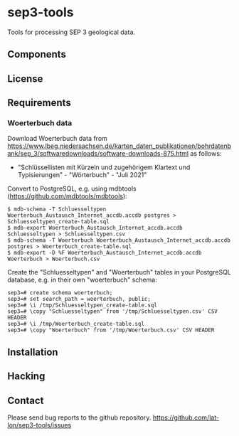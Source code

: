 # sep3-tools
Tools for processing SEP 3 geological data.

## Components

## License

## Requirements

### Woerterbuch data

Download Woerterbuch data from https://www.lbeg.niedersachsen.de/karten_daten_publikationen/bohrdatenbank/sep_3/softwaredownloads/software-downloads-875.html as follows:

- "Schlüssellisten mit Kürzeln und zugehörigem Klartext und Typisierungen" - "Wörterbuch" - "Juli 2021"

Convert to PostgreSQL, e.g. using mdbtools (https://github.com/mdbtools/mdbtools):

```
$ mdb-schema -T Schluesseltypen Woerterbuch_Austausch_Internet_accdb.accdb postgres > Schluesseltypen_create-table.sql
$ mdb-export Woerterbuch_Austausch_Internet_accdb.accdb Schluesseltypen > Schluesseltypen.csv
$ mdb-schema -T Woerterbuch Woerterbuch_Austausch_Internet_accdb.accdb postgres > Woerterbuch_create-table.sql
$ mdb-export -D %F Woerterbuch_Austausch_Internet_accdb.accdb Woerterbuch > Woerterbuch.csv
```

Create the "Schluesseltypen" and "Woerterbuch" tables in your PostgreSQL database, e.g. in their own "woerterbuch" schema:

```
sep3=# create schema woerterbuch;
sep3=# set search_path = woerterbuch, public;
sep3=# \i /tmp/Schluesseltypen_create-table.sql
sep3=# \copy "Schluesseltypen" from '/tmp/Schluesseltypen.csv' CSV HEADER
sep3=# \i /tmp/Woerterbuch_create-table.sql
sep3=# \copy "Woerterbuch" from '/tmp/Woerterbuch.csv' CSV HEADER
```

## Installation

## Hacking

## Contact

Please send bug reports to the github repository.
https://github.com/lat-lon/sep3-tools/issues
